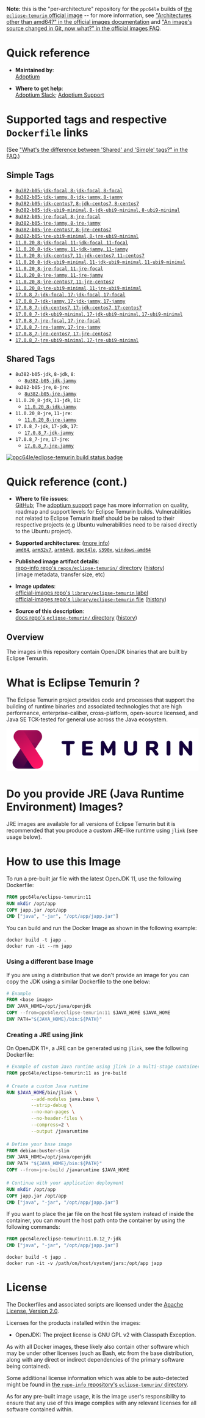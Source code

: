 <!--

********************************************************************************

WARNING:

    DO NOT EDIT "eclipse-temurin/README.md"

    IT IS AUTO-GENERATED

    (from the other files in "eclipse-temurin/" combined with a set of templates)

********************************************************************************

-->

**Note:** this is the "per-architecture" repository for the `ppc64le` builds of [the `eclipse-temurin` official image](https://hub.docker.com/_/eclipse-temurin) -- for more information, see ["Architectures other than amd64?" in the official images documentation](https://github.com/docker-library/official-images#architectures-other-than-amd64) and ["An image's source changed in Git, now what?" in the official images FAQ](https://github.com/docker-library/faq#an-images-source-changed-in-git-now-what).

# Quick reference

-	**Maintained by**:  
	[Adoptium](https://github.com/adoptium/containers)

-	**Where to get help**:  
	[Adoptium Slack](https://adoptium.net/slack); [Adoptium Support](https://github.com/adoptium/adoptium-support/issues/new/choose)

# Supported tags and respective `Dockerfile` links

(See ["What's the difference between 'Shared' and 'Simple' tags?" in the FAQ](https://github.com/docker-library/faq#whats-the-difference-between-shared-and-simple-tags).)

## Simple Tags

-	[`8u382-b05-jdk-focal`, `8-jdk-focal`, `8-focal`](https://github.com/adoptium/containers/blob/05b7f082746228466ceacf43dd0c21e9a0ba2b84/8/jdk/ubuntu/focal/Dockerfile.releases.full)
-	[`8u382-b05-jdk-jammy`, `8-jdk-jammy`, `8-jammy`](https://github.com/adoptium/containers/blob/05b7f082746228466ceacf43dd0c21e9a0ba2b84/8/jdk/ubuntu/jammy/Dockerfile.releases.full)
-	[`8u382-b05-jdk-centos7`, `8-jdk-centos7`, `8-centos7`](https://github.com/adoptium/containers/blob/05b7f082746228466ceacf43dd0c21e9a0ba2b84/8/jdk/centos/Dockerfile.releases.full)
-	[`8u382-b05-jdk-ubi9-minimal`, `8-jdk-ubi9-minimal`, `8-ubi9-minimal`](https://github.com/adoptium/containers/blob/05b7f082746228466ceacf43dd0c21e9a0ba2b84/8/jdk/ubi/ubi9-minimal/Dockerfile.releases.full)
-	[`8u382-b05-jre-focal`, `8-jre-focal`](https://github.com/adoptium/containers/blob/05b7f082746228466ceacf43dd0c21e9a0ba2b84/8/jre/ubuntu/focal/Dockerfile.releases.full)
-	[`8u382-b05-jre-jammy`, `8-jre-jammy`](https://github.com/adoptium/containers/blob/05b7f082746228466ceacf43dd0c21e9a0ba2b84/8/jre/ubuntu/jammy/Dockerfile.releases.full)
-	[`8u382-b05-jre-centos7`, `8-jre-centos7`](https://github.com/adoptium/containers/blob/05b7f082746228466ceacf43dd0c21e9a0ba2b84/8/jre/centos/Dockerfile.releases.full)
-	[`8u382-b05-jre-ubi9-minimal`, `8-jre-ubi9-minimal`](https://github.com/adoptium/containers/blob/05b7f082746228466ceacf43dd0c21e9a0ba2b84/8/jre/ubi/ubi9-minimal/Dockerfile.releases.full)
-	[`11.0.20_8-jdk-focal`, `11-jdk-focal`, `11-focal`](https://github.com/adoptium/containers/blob/05b7f082746228466ceacf43dd0c21e9a0ba2b84/11/jdk/ubuntu/focal/Dockerfile.releases.full)
-	[`11.0.20_8-jdk-jammy`, `11-jdk-jammy`, `11-jammy`](https://github.com/adoptium/containers/blob/05b7f082746228466ceacf43dd0c21e9a0ba2b84/11/jdk/ubuntu/jammy/Dockerfile.releases.full)
-	[`11.0.20_8-jdk-centos7`, `11-jdk-centos7`, `11-centos7`](https://github.com/adoptium/containers/blob/05b7f082746228466ceacf43dd0c21e9a0ba2b84/11/jdk/centos/Dockerfile.releases.full)
-	[`11.0.20_8-jdk-ubi9-minimal`, `11-jdk-ubi9-minimal`, `11-ubi9-minimal`](https://github.com/adoptium/containers/blob/05b7f082746228466ceacf43dd0c21e9a0ba2b84/11/jdk/ubi/ubi9-minimal/Dockerfile.releases.full)
-	[`11.0.20_8-jre-focal`, `11-jre-focal`](https://github.com/adoptium/containers/blob/05b7f082746228466ceacf43dd0c21e9a0ba2b84/11/jre/ubuntu/focal/Dockerfile.releases.full)
-	[`11.0.20_8-jre-jammy`, `11-jre-jammy`](https://github.com/adoptium/containers/blob/05b7f082746228466ceacf43dd0c21e9a0ba2b84/11/jre/ubuntu/jammy/Dockerfile.releases.full)
-	[`11.0.20_8-jre-centos7`, `11-jre-centos7`](https://github.com/adoptium/containers/blob/05b7f082746228466ceacf43dd0c21e9a0ba2b84/11/jre/centos/Dockerfile.releases.full)
-	[`11.0.20_8-jre-ubi9-minimal`, `11-jre-ubi9-minimal`](https://github.com/adoptium/containers/blob/05b7f082746228466ceacf43dd0c21e9a0ba2b84/11/jre/ubi/ubi9-minimal/Dockerfile.releases.full)
-	[`17.0.8_7-jdk-focal`, `17-jdk-focal`, `17-focal`](https://github.com/adoptium/containers/blob/05b7f082746228466ceacf43dd0c21e9a0ba2b84/17/jdk/ubuntu/focal/Dockerfile.releases.full)
-	[`17.0.8_7-jdk-jammy`, `17-jdk-jammy`, `17-jammy`](https://github.com/adoptium/containers/blob/05b7f082746228466ceacf43dd0c21e9a0ba2b84/17/jdk/ubuntu/jammy/Dockerfile.releases.full)
-	[`17.0.8_7-jdk-centos7`, `17-jdk-centos7`, `17-centos7`](https://github.com/adoptium/containers/blob/05b7f082746228466ceacf43dd0c21e9a0ba2b84/17/jdk/centos/Dockerfile.releases.full)
-	[`17.0.8_7-jdk-ubi9-minimal`, `17-jdk-ubi9-minimal`, `17-ubi9-minimal`](https://github.com/adoptium/containers/blob/05b7f082746228466ceacf43dd0c21e9a0ba2b84/17/jdk/ubi/ubi9-minimal/Dockerfile.releases.full)
-	[`17.0.8_7-jre-focal`, `17-jre-focal`](https://github.com/adoptium/containers/blob/05b7f082746228466ceacf43dd0c21e9a0ba2b84/17/jre/ubuntu/focal/Dockerfile.releases.full)
-	[`17.0.8_7-jre-jammy`, `17-jre-jammy`](https://github.com/adoptium/containers/blob/05b7f082746228466ceacf43dd0c21e9a0ba2b84/17/jre/ubuntu/jammy/Dockerfile.releases.full)
-	[`17.0.8_7-jre-centos7`, `17-jre-centos7`](https://github.com/adoptium/containers/blob/05b7f082746228466ceacf43dd0c21e9a0ba2b84/17/jre/centos/Dockerfile.releases.full)
-	[`17.0.8_7-jre-ubi9-minimal`, `17-jre-ubi9-minimal`](https://github.com/adoptium/containers/blob/05b7f082746228466ceacf43dd0c21e9a0ba2b84/17/jre/ubi/ubi9-minimal/Dockerfile.releases.full)

## Shared Tags

-	`8u382-b05-jdk`, `8-jdk`, `8`:
	-	[`8u382-b05-jdk-jammy`](https://github.com/adoptium/containers/blob/05b7f082746228466ceacf43dd0c21e9a0ba2b84/8/jdk/ubuntu/jammy/Dockerfile.releases.full)
-	`8u382-b05-jre`, `8-jre`:
	-	[`8u382-b05-jre-jammy`](https://github.com/adoptium/containers/blob/05b7f082746228466ceacf43dd0c21e9a0ba2b84/8/jre/ubuntu/jammy/Dockerfile.releases.full)
-	`11.0.20_8-jdk`, `11-jdk`, `11`:
	-	[`11.0.20_8-jdk-jammy`](https://github.com/adoptium/containers/blob/05b7f082746228466ceacf43dd0c21e9a0ba2b84/11/jdk/ubuntu/jammy/Dockerfile.releases.full)
-	`11.0.20_8-jre`, `11-jre`:
	-	[`11.0.20_8-jre-jammy`](https://github.com/adoptium/containers/blob/05b7f082746228466ceacf43dd0c21e9a0ba2b84/11/jre/ubuntu/jammy/Dockerfile.releases.full)
-	`17.0.8_7-jdk`, `17-jdk`, `17`:
	-	[`17.0.8_7-jdk-jammy`](https://github.com/adoptium/containers/blob/05b7f082746228466ceacf43dd0c21e9a0ba2b84/17/jdk/ubuntu/jammy/Dockerfile.releases.full)
-	`17.0.8_7-jre`, `17-jre`:
	-	[`17.0.8_7-jre-jammy`](https://github.com/adoptium/containers/blob/05b7f082746228466ceacf43dd0c21e9a0ba2b84/17/jre/ubuntu/jammy/Dockerfile.releases.full)

[![ppc64le/eclipse-temurin build status badge](https://img.shields.io/jenkins/s/https/doi-janky.infosiftr.net/job/multiarch/job/ppc64le/job/eclipse-temurin.svg?label=ppc64le/eclipse-temurin%20%20build%20job)](https://doi-janky.infosiftr.net/job/multiarch/job/ppc64le/job/eclipse-temurin/)

# Quick reference (cont.)

-	**Where to file issues**:  
	[GitHub](https://github.com/adoptium/containers/issues); The [adoptium support](https://adoptium.net/support) page has more information on quality, roadmap and support levels for Eclipse Temurin builds. Vulnerabilities not related to Eclipse Temurin itself should be be raised to their respective projects (e.g Ubuntu vulnerabilities need to be raised directly to the Ubuntu project).

-	**Supported architectures**: ([more info](https://github.com/docker-library/official-images#architectures-other-than-amd64))  
	[`amd64`](https://hub.docker.com/r/amd64/eclipse-temurin/), [`arm32v7`](https://hub.docker.com/r/arm32v7/eclipse-temurin/), [`arm64v8`](https://hub.docker.com/r/arm64v8/eclipse-temurin/), [`ppc64le`](https://hub.docker.com/r/ppc64le/eclipse-temurin/), [`s390x`](https://hub.docker.com/r/s390x/eclipse-temurin/), [`windows-amd64`](https://hub.docker.com/r/winamd64/eclipse-temurin/)

-	**Published image artifact details**:  
	[repo-info repo's `repos/eclipse-temurin/` directory](https://github.com/docker-library/repo-info/blob/master/repos/eclipse-temurin) ([history](https://github.com/docker-library/repo-info/commits/master/repos/eclipse-temurin))  
	(image metadata, transfer size, etc)

-	**Image updates**:  
	[official-images repo's `library/eclipse-temurin` label](https://github.com/docker-library/official-images/issues?q=label%3Alibrary%2Feclipse-temurin)  
	[official-images repo's `library/eclipse-temurin` file](https://github.com/docker-library/official-images/blob/master/library/eclipse-temurin) ([history](https://github.com/docker-library/official-images/commits/master/library/eclipse-temurin))

-	**Source of this description**:  
	[docs repo's `eclipse-temurin/` directory](https://github.com/docker-library/docs/tree/master/eclipse-temurin) ([history](https://github.com/docker-library/docs/commits/master/eclipse-temurin))

## Overview

The images in this repository contain OpenJDK binaries that are built by Eclipse Temurin.

# What is Eclipse Temurin ?

The Eclipse Temurin project provides code and processes that support the building of runtime binaries and associated technologies that are high performance, enterprise-caliber, cross-platform, open-source licensed, and Java SE TCK-tested for general use across the Java ecosystem.

![logo](https://raw.githubusercontent.com/docker-library/docs/cb27e17c8b50fddc58f1933d266a1a7686fea8ed/eclipse-temurin/logo.png)

# Do you provide JRE (Java Runtime Environment) Images?

JRE images are available for all versions of Eclipse Temurin but it is recommended that you produce a custom JRE-like runtime using `jlink` (see usage below).

# How to use this Image

To run a pre-built jar file with the latest OpenJDK 11, use the following Dockerfile:

```dockerfile
FROM ppc64le/eclipse-temurin:11
RUN mkdir /opt/app
COPY japp.jar /opt/app
CMD ["java", "-jar", "/opt/app/japp.jar"]
```

You can build and run the Docker Image as shown in the following example:

```console
docker build -t japp .
docker run -it --rm japp
```

### Using a different base Image

If you are using a distribution that we don't provide an image for you can copy the JDK using a similar Dockerfile to the one below:

```dockerfile
# Example
FROM <base image>
ENV JAVA_HOME=/opt/java/openjdk
COPY --from=ppc64le/eclipse-temurin:11 $JAVA_HOME $JAVA_HOME
ENV PATH="${JAVA_HOME}/bin:${PATH}"
```

### Creating a JRE using jlink

On OpenJDK 11+, a JRE can be generated using `jlink`, see the following Dockerfile:

```dockerfile
# Example of custom Java runtime using jlink in a multi-stage container build
FROM ppc64le/eclipse-temurin:11 as jre-build

# Create a custom Java runtime
RUN $JAVA_HOME/bin/jlink \
         --add-modules java.base \
         --strip-debug \
         --no-man-pages \
         --no-header-files \
         --compress=2 \
         --output /javaruntime

# Define your base image
FROM debian:buster-slim
ENV JAVA_HOME=/opt/java/openjdk
ENV PATH "${JAVA_HOME}/bin:${PATH}"
COPY --from=jre-build /javaruntime $JAVA_HOME

# Continue with your application deployment
RUN mkdir /opt/app
COPY japp.jar /opt/app
CMD ["java", "-jar", "/opt/app/japp.jar"]
```

If you want to place the jar file on the host file system instead of inside the container, you can mount the host path onto the container by using the following commands:

```dockerfile
FROM ppc64le/eclipse-temurin:11.0.12_7-jdk
CMD ["java", "-jar", "/opt/app/japp.jar"]
```

```console
docker build -t japp .
docker run -it -v /path/on/host/system/jars:/opt/app japp
```

# License

The Dockerfiles and associated scripts are licensed under the [Apache License, Version 2.0](http://www.apache.org/licenses/LICENSE-2.0.html).

Licenses for the products installed within the images:

-	OpenJDK: The project license is GNU GPL v2 with Classpath Exception.

As with all Docker images, these likely also contain other software which may be under other licenses (such as Bash, etc from the base distribution, along with any direct or indirect dependencies of the primary software being contained).

Some additional license information which was able to be auto-detected might be found in [the `repo-info` repository's `eclipse-temurin/` directory](https://github.com/docker-library/repo-info/tree/master/repos/eclipse-temurin).

As for any pre-built image usage, it is the image user's responsibility to ensure that any use of this image complies with any relevant licenses for all software contained within.
